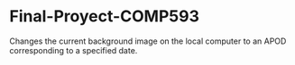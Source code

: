 # Final-Proyect-COMP593
 Changes the current background image on the local computer to an APOD corresponding to a specified date.
